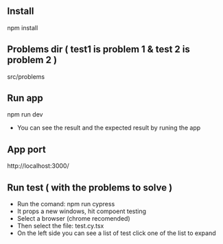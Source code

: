 ## Install
npm install
## Problems dir ( test1 is problem 1 & test 2 is problem 2 )
 src/problems
## Run app
npm run dev
- You can see the result and the expected result by runing the app
## App port
http://localhost:3000/
## Run test ( with the problems to solve )
- Run the comand: npm run cypress
- It props a new windows, hit compoent testing
- Select a browser (chrome recomended)
- Then select the file: test.cy.tsx
- On the left side you can see a list of test click one of the list to expand